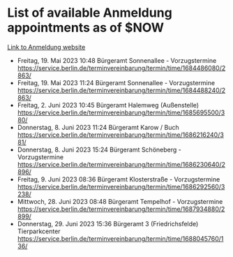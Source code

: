 # List of available Anmeldung appointments as of $NOW
[Link to Anmeldung website](https://service.berlin.de/terminvereinbarung/termin/tag.php?termin=1&anliegen[]=120686&dienstleisterlist=122210,122217,327316,122219,327312,122227,327314,122231,327346,122243,327348,122254,122252,329742,122260,329745,122262,329748,122271,327278,122273,327274,122277,327276,330436,122280,327294,122282,327290,122284,327292,122291,327270,122285,327266,122286,327264,122296,327268,150230,329760,122297,327286,122294,327284,122312,329763,122314,329775,122304,327330,122311,327334,122309,327332,317869,122281,327352,122279,329772,122283,122276,327324,122274,327326,122267,329766,122246,327318,122251,327320,122257,327322,122208,327298,122226,327300&herkunft=http%3A%2F%2Fservice.berlin.de%2Fdienstleistung%2F120686%2F)
- Freitag, 19. Mai 2023 10:48 Bürgeramt Sonnenallee - Vorzugstermine https://service.berlin.de/terminvereinbarung/termin/time/1684486080/2863/
- Freitag, 19. Mai 2023 11:24 Bürgeramt Sonnenallee - Vorzugstermine https://service.berlin.de/terminvereinbarung/termin/time/1684488240/2863/
- Freitag, 2. Juni 2023 10:45 Bürgeramt Halemweg (Außenstelle) https://service.berlin.de/terminvereinbarung/termin/time/1685695500/380/
- Donnerstag, 8. Juni 2023 11:24 Bürgeramt Karow / Buch https://service.berlin.de/terminvereinbarung/termin/time/1686216240/381/
- Donnerstag, 8. Juni 2023 15:24 Bürgeramt Schöneberg - Vorzugstermine https://service.berlin.de/terminvereinbarung/termin/time/1686230640/2896/
- Freitag, 9. Juni 2023 08:36 Bürgeramt Klosterstraße - Vorzugstermine https://service.berlin.de/terminvereinbarung/termin/time/1686292560/3238/
- Mittwoch, 28. Juni 2023 08:48 Bürgeramt Tempelhof - Vorzugstermine https://service.berlin.de/terminvereinbarung/termin/time/1687934880/2899/
- Donnerstag, 29. Juni 2023 15:36 Bürgeramt 3 (Friedrichsfelde) Tierparkcenter https://service.berlin.de/terminvereinbarung/termin/time/1688045760/136/
